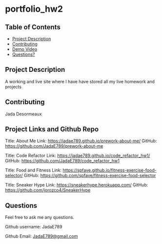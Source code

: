 # portfolio_hw2

 ## Table of Contents

  * [Project Description](#project-description)
  * [Contributing](#contributing)
  * [Demo Video](#Project-Demo-Video)
  * [Questions?](#questions)
  
  ## Project Description
  
  A working and live site where I have have stored all my live homework and projects

  ## Contributing
  
  Jada Desormeaux
  
  ## Project Links and Github Repo
  Title: About Me
  Link: https://jadae789.github.io/prework-about-me/
  GitHub: https://github.com/JadaE789/prework-about-me

  Title: Code Refactor
  Link: https://jadae789.github.io/code_refactor_hw1/
  GitHub: https://github.com/JadaE789/code_refactor_hw1

  Title: Food and Fitness
  Link: https://spfave.github.io/fitness-exercise-food-selector/
  GitHub: https://github.com/spfave/fitness-exercise-food-selector
  
  Title: Sneaker Hype
  Link: https://sneakerhype.herokuapp.com/
  GitHub: https://github.com/jorozco4/SneakerHype
  
  ## Questions
  
  Feel free to ask me any questions.
  
  Github username: JadaE789
  
  Github Email: <JadaE789@gmail.com>
 